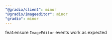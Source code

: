 ```yaml
---
"@gradio/client": minor
"@gradio/imageeditor": minor
"gradio": minor
---
```


feat:ensure `ImageEditor` events work as expected
